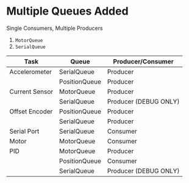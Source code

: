 # Multiple Queues Added

Single Consumers, Multiple Producers
1. `MotorQueue`
2. `SerialQueue`

| Task | Queue | Producer/Consumer |
|------|-------|--------|
| Accelerometer | SerialQueue | Producer |
|  | PositionQueue | Producer |
| Current Sensor | MotorQueue | Producer |
|   | SerialQueue | Producer (DEBUG ONLY) |
| Offset Encoder | PositionQueue | Producer |
|  | SerialQueue | Producer |
| Serial Port | SerialQueue | Consumer |
| Motor | MotorQueue | Consumer |
| PID | MotorQueue | Producer |
|  | PositionQueue | Consumer |
|  | SerialQueue | Producer (DEBUG ONLY) |
